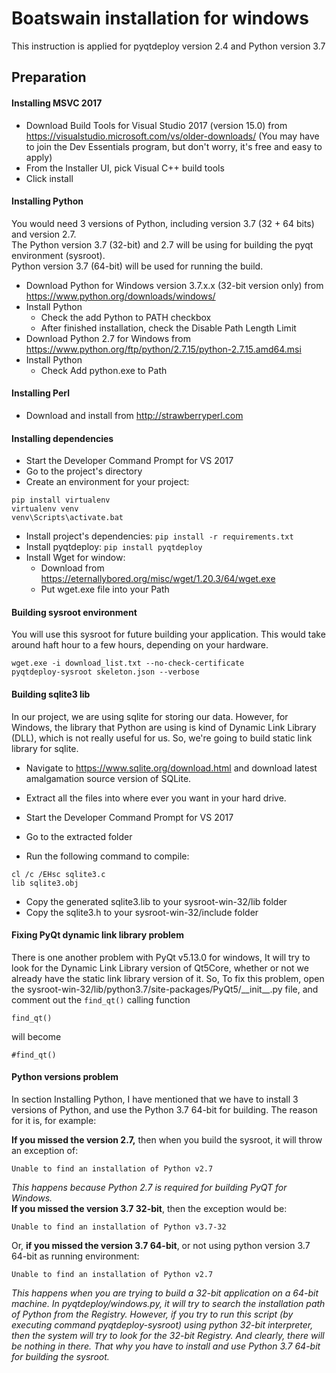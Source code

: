 # Boatswain installation for windows  
This instruction is applied for pyqtdeploy version 2.4 and Python version 3.7
## Preparation  
#### Installing MSVC 2017
+ Download Build Tools for Visual Studio 2017 (version 15.0) from https://visualstudio.microsoft.com/vs/older-downloads/ (You may have to join the Dev Essentials program, but don't worry, it's free and easy to apply)  
+ From the Installer UI, pick Visual C++ build tools  
+ Click install  
#### Installing Python  
You would need 3 versions of Python, including version 3.7 (32 + 64 bits) and version 2.7.   
The Python version 3.7 (32-bit) and 2.7 will be using for building the pyqt environment (sysroot).   
Python version 3.7 (64-bit) will be used for running the build.  
+ Download Python for Windows version 3.7.x.x (32-bit version only) from https://www.python.org/downloads/windows/  
+ Install Python   
  + Check the add Python to PATH checkbox  
  + After finished installation, check the Disable Path Length Limit  
+ Download Python 2.7 for Windows from https://www.python.org/ftp/python/2.7.15/python-2.7.15.amd64.msi  
+ Install Python  
  + Check Add python.exe to Path  
#### Installing Perl  
+ Download and install from http://strawberryperl.com  
#### Installing dependencies  
+ Start the Developer Command Prompt for VS 2017  
+ Go to the project's directory  
+ Create an environment for your project:   
```  
pip install virtualenv  
virtualenv venv  
venv\Scripts\activate.bat  
```  
+ Install project's dependencies: `pip install -r requirements.txt`  
+ Install pyqtdeploy: `pip install pyqtdeploy`  
+ Install Wget for window:   
  + Download from https://eternallybored.org/misc/wget/1.20.3/64/wget.exe  
  + Put wget.exe file into your Path  
  
#### Building sysroot environment  
You will use this sysroot for future building your application. This would take around haft hour to a few hours, depending on your hardware.  
```  
wget.exe -i download_list.txt --no-check-certificate  
pyqtdeploy-sysroot skeleton.json --verbose  
```  

#### Building sqlite3 lib 
In our project, we are using sqlite for storing our data. However, for Windows, the library that Python are using is kind of Dynamic Link Library (DLL), which is not really useful for us. So, we're going to build static link library for sqlite.

+ Navigate to https://www.sqlite.org/download.html and download latest amalgamation source version of SQLite.
+ Extract all the files into where ever you want in your hard drive.

+ Start the Developer Command Prompt for VS 2017
+ Go to the extracted folder
+ Run the following command to compile:
```
cl /c /EHsc sqlite3.c
lib sqlite3.obj
``` 
+ Copy the generated sqlite3.lib to your sysroot-win-32/lib folder
+ Copy the sqlite3.h to your sysroot-win-32/include folder
  
#### Fixing PyQt dynamic link library problem
There is one another problem with PyQt v5.13.0 for windows, It will try to
look for the Dynamic Link Library version of Qt5Core, whether or not we already have the static link library version of it. 
So, To fix this problem, open the sysroot-win-32/lib/python3.7/site-packages/PyQt5/\_\_init\_\_.py file, and comment out the `find_qt()` calling function

```
find_qt()
``` 
will become
```
#find_qt()
```
  
#### Python versions problem  
In section Installing Python, I have mentioned that we have to install 3 versions of Python, and use the Python 3.7 64-bit for building. The reason for it is, for example:  
  
**If you missed the version 2.7,** then when you build the sysroot, it will throw an exception of:  
```  
Unable to find an installation of Python v2.7  
```  
_This happens because Python 2.7 is required for building PyQT for Windows._  
  **If you missed the version 3.7 32-bit**, then the exception would be:  
```  
Unable to find an installation of Python v3.7-32  
```  
Or, **if you missed the version 3.7 64-bit**, or not using python version 3.7 64-bit as running environment:
```  
Unable to find an installation of Python v2.7  
```
_This happens when you are trying to build a 32-bit application on a 64-bit machine. In pyqtdeploy/windows.py, it will try to search the installation path of Python from the Registry. However, if you try to run this script (by executing command pyqtdeploy-sysroot) using python 32-bit interpreter, then the system will try to look for the 32-bit Registry. And clearly, there will be nothing in there. That why you have to install and use Python 3.7 64-bit for building the sysroot._